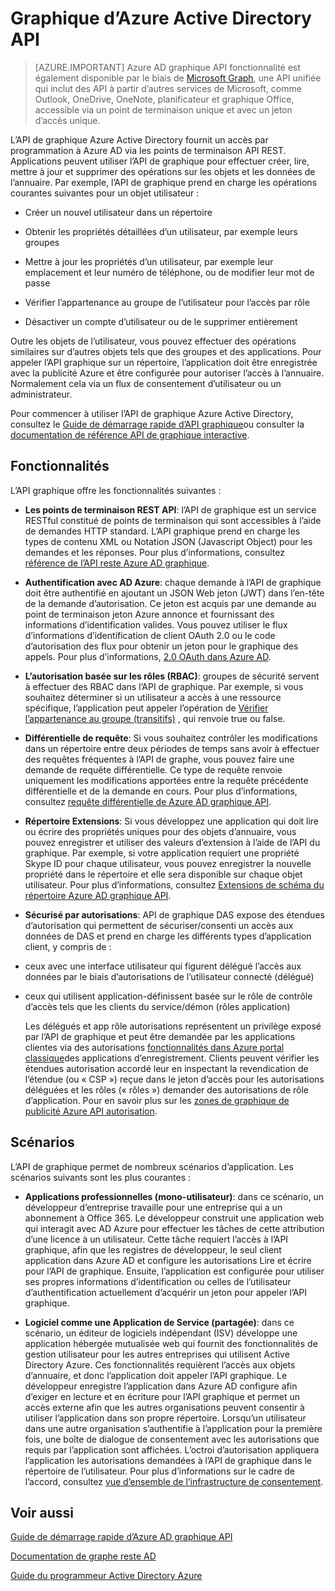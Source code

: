 <properties
   pageTitle="Graphique d’Azure Active Directory API | Microsoft Azure"
   description="Un guide de présentation et de démarrage rapide pour l’API graphique qui permet d’accéder par programmation à Azure AD via les points de terminaison API REST."
   services="active-directory"
   documentationCenter=""
   authors="PatAltimore"
   manager="mbaldwin"
   editor="mbaldwin" />
<tags
   ms.service="active-directory"
   ms.devlang="na"
   ms.topic="article"
   ms.tgt_pltfrm="na"
   ms.workload="identity"
   ms.date="09/16/2016"
   ms.author="mbaldwin" />

# <a name="azure-active-directory-graph-api"></a>Graphique d’Azure Active Directory API

> [AZURE.IMPORTANT] Azure AD graphique API fonctionnalité est également disponible par le biais de [Microsoft Graph](https://graph.microsoft.io/), une API unifiée qui inclut des API à partir d’autres services de Microsoft, comme Outlook, OneDrive, OneNote, planificateur et graphique Office, accessible via un point de terminaison unique et avec un jeton d’accès unique.

L’API de graphique Azure Active Directory fournit un accès par programmation à Azure AD via les points de terminaison API REST. Applications peuvent utiliser l’API de graphique pour effectuer créer, lire, mettre à jour et supprimer des opérations sur les objets et les données de l’annuaire. Par exemple, l’API de graphique prend en charge les opérations courantes suivantes pour un objet utilisateur :

- Créer un nouvel utilisateur dans un répertoire

- Obtenir les propriétés détaillées d’un utilisateur, par exemple leurs groupes

- Mettre à jour les propriétés d’un utilisateur, par exemple leur emplacement et leur numéro de téléphone, ou de modifier leur mot de passe

- Vérifier l’appartenance au groupe de l’utilisateur pour l’accès par rôle

- Désactiver un compte d’utilisateur ou de le supprimer entièrement

Outre les objets de l’utilisateur, vous pouvez effectuer des opérations similaires sur d’autres objets tels que des groupes et des applications. Pour appeler l’API graphique sur un répertoire, l’application doit être enregistrée avec la publicité Azure et être configurée pour autoriser l’accès à l’annuaire. Normalement cela via un flux de consentement d’utilisateur ou un administrateur.

Pour commencer à utiliser l’API de graphique Azure Active Directory, consultez le [Guide de démarrage rapide d’API graphique](active-directory-graph-api-quickstart.md)ou consulter la [documentation de référence API de graphique interactive](https://msdn.microsoft.com/Library/Azure/Ad/Graph/api/api-catalog).


## <a name="features"></a>Fonctionnalités

L’API graphique offre les fonctionnalités suivantes :

- **Les points de terminaison REST API**: l’API de graphique est un service RESTful constitué de points de terminaison qui sont accessibles à l’aide de demandes HTTP standard. L’API graphique prend en charge les types de contenu XML ou Notation JSON (Javascript Object) pour les demandes et les réponses. Pour plus d’informations, consultez [référence de l’API reste Azure AD graphique](https://msdn.microsoft.com/Library/Azure/Ad/Graph/api/api-catalog).

- **Authentification avec AD Azure**: chaque demande à l’API de graphique doit être authentifié en ajoutant un JSON Web jeton (JWT) dans l’en-tête de la demande d’autorisation. Ce jeton est acquis par une demande au point de terminaison jeton Azure annonce et fournissant des informations d’identification valides. Vous pouvez utiliser le flux d’informations d’identification de client OAuth 2.0 ou le code d’autorisation des flux pour obtenir un jeton pour le graphique des appels. Pour plus d’informations, [2.0 OAuth dans Azure AD](https://msdn.microsoft.com/library/azure/dn645545.aspx).

- **L’autorisation basée sur les rôles (RBAC)**: groupes de sécurité servent à effectuer des RBAC dans l’API de graphique. Par exemple, si vous souhaitez déterminer si un utilisateur a accès à une ressource spécifique, l’application peut appeler l’opération de [Vérifier l’appartenance au groupe (transitifs)](https://msdn.microsoft.com/Library/Azure/Ad/Graph/api/groups-operations#FunctionsandactionsongroupsCheckmembershipinaspecificgrouptransitive) , qui renvoie true ou false.

- **Différentielle de requête**: Si vous souhaitez contrôler les modifications dans un répertoire entre deux périodes de temps sans avoir à effectuer des requêtes fréquentes à l’API de graphe, vous pouvez faire une demande de requête différentielle. Ce type de requête renvoie uniquement les modifications apportées entre la requête précédente différentielle et de la demande en cours. Pour plus d’informations, consultez [requête différentielle de Azure AD graphique API](https://msdn.microsoft.com/Library/Azure/Ad/Graph/howto/azure-ad-graph-api-differential-query).

- **Répertoire Extensions**: Si vous développez une application qui doit lire ou écrire des propriétés uniques pour des objets d’annuaire, vous pouvez enregistrer et utiliser des valeurs d’extension à l’aide de l’API du graphique. Par exemple, si votre application requiert une propriété Skype ID pour chaque utilisateur, vous pouvez enregistrer la nouvelle propriété dans le répertoire et elle sera disponible sur chaque objet utilisateur. Pour plus d’informations, consultez [Extensions de schéma du répertoire Azure AD graphique API](https://msdn.microsoft.com/Library/Azure/Ad/Graph/howto/azure-ad-graph-api-directory-schema-extensions).

- **Sécurisé par autorisations**: API de graphique DAS expose des étendues d’autorisation qui permettent de sécuriser/consenti un accès aux données de DAS et prend en charge les différents types d’application client, y compris de :
 - ceux avec une interface utilisateur qui figurent délégué l’accès aux données par le biais d’autorisations de l’utilisateur connecté (délégué)
  - ceux qui utilisent application-définissent basée sur le rôle de contrôle d’accès tels que les clients du service/démon (rôles application)

    Les délégués et app rôle autorisations représentent un privilège exposé par l’API de graphique et peut être demandée par les applications clientes via des autorisations [fonctionnalités dans Azure portal classique](https://manage.windowsazure.com)des applications d’enregistrement. Clients peuvent vérifier les étendues autorisation accordé leur en inspectant la revendication de l’étendue (ou « CSP ») reçue dans le jeton d’accès pour les autorisations déléguées et les rôles (« rôles ») demander des autorisations de rôle d’application. Pour en savoir plus sur les [zones de graphique de publicité Azure API autorisation](https://msdn.microsoft.com/Library/Azure/Ad/Graph/howto/azure-ad-graph-api-permission-scopes).


## <a name="scenarios"></a>Scénarios

L’API de graphique permet de nombreux scénarios d’application. Les scénarios suivants sont les plus courantes :

- **Applications professionnelles (mono-utilisateur)**: dans ce scénario, un développeur d’entreprise travaille pour une entreprise qui a un abonnement à Office 365. Le développeur construit une application web qui interagit avec AD Azure pour effectuer les tâches de cette attribution d’une licence à un utilisateur. Cette tâche requiert l’accès à l’API graphique, afin que les registres de développeur, le seul client application dans Azure AD et configure les autorisations Lire et écrire pour l’API de graphique. Ensuite, l’application est configurée pour utiliser ses propres informations d’identification ou celles de l’utilisateur d’authentification actuellement d’acquérir un jeton pour appeler l’API graphique.

- **Logiciel comme une Application de Service (partagée)**: dans ce scénario, un éditeur de logiciels indépendant (ISV) développe une application hébergée mutualisée web qui fournit des fonctionnalités de gestion utilisateur pour les autres entreprises qui utilisent Active Directory Azure. Ces fonctionnalités requièrent l’accès aux objets d’annuaire, et donc l’application doit appeler l’API graphique. Le développeur enregistre l’application dans Azure AD configure afin d’exiger en lecture et en écriture pour l’API graphique et permet un accès externe afin que les autres organisations peuvent consentir à utiliser l’application dans son propre répertoire. Lorsqu’un utilisateur dans une autre organisation s’authentifie à l’application pour la première fois, une boîte de dialogue de consentement avec les autorisations que requis par l’application sont affichées.  L’octroi d’autorisation appliquera l’application les autorisations demandées à l’API de graphique dans le répertoire de l’utilisateur. Pour plus d’informations sur le cadre de l’accord, consultez [vue d’ensemble de l’infrastructure de consentement](active-directory-integrating-applications.md).

## <a name="see-also"></a>Voir aussi

[Guide de démarrage rapide d’Azure AD graphique API](active-directory-graph-api-quickstart.md)

[Documentation de graphe reste AD](https://msdn.microsoft.com/Library/Azure/Ad/Graph/api/api-catalog)

[Guide du programmeur Active Directory Azure](active-directory-developers-guide.md)
